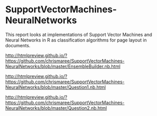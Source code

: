 # SupportVectorMachines-NeuralNetworks
This report looks at implementations of Support Vector Machines and Neural Networks in R as classification algorithms for page layout in documents. 

http://htmlpreview.github.io/?https://github.com/chrismaree/SupportVectorMachines-NeuralNetworks/blob/master/EnsembleBuilder.nb.html

http://htmlpreview.github.io/?https://github.com/chrismaree/SupportVectorMachines-NeuralNetworks/blob/master/Question1.nb.html

http://htmlpreview.github.io/?https://github.com/chrismaree/SupportVectorMachines-NeuralNetworks/blob/master/Question2.nb.html
